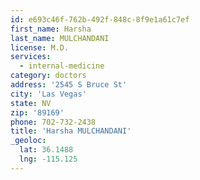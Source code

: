 ```yaml
---
id: e693c46f-762b-492f-848c-8f9e1a61c7ef
first_name: Harsha
last_name: MULCHANDANI
license: M.D.
services:
  - internal-medicine
category: doctors
address: '2545 S Bruce St'
city: 'Las Vegas'
state: NV
zip: '89169'
phone: 702-732-2438
title: 'Harsha MULCHANDANI'
_geoloc:
  lat: 36.1488
  lng: -115.125
---
```

